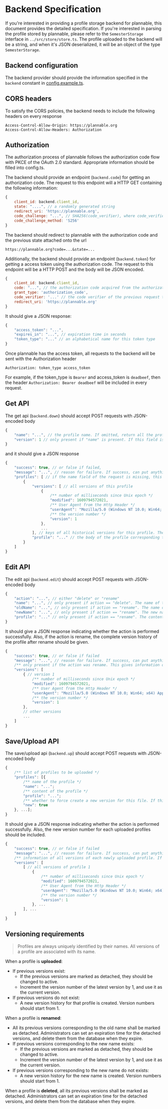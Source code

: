 # Backend Specification

If you're interested in providing a profile storage backend for plannable, this document provides the detailed specification. If you're interested in parsing the profile stored by plannable, please refer to the `SemesterStorage` interface in `../src/store/store.ts`. The profile uploaded to the backend will be a string, and when it's JSON deserialized, it will be an object of the type `SemesterStorage`. 

## Backend configuration

The backend provider should provide the information specified in the `backend` constant in [config.example.ts](../src/config.example.ts). 

## CORS headers

To satisfy the CORS policies, the backend needs to include the following headers on every response

```
Access-Control-Allow-Origin: https://plannable.org
Access-Control-Allow-Headers: Authorization
```

## Authorization

The authorization process of plannable follows the authorization code flow with PKCE of the OAuth 2.0 standard. Appropriate information should be filled into config.ts.

The backend should provide an endpoint (`backend.code`) for getting an authorization code. The request to this endpoint will a HTTP GET containing the following information:

```js
{
    client_id: backend.client_id,
    state: "....", // a randomly generated string
    redirect_uri: 'https://plannable.org',
    code_challenge: "...", // SHA256(code_verifier), where code_verifier is a randomly generated string
    code_challenge_method: 'S256'
}
```

The backend should redirect to plannable with the authorization code and the previous state attached onto the url

```
https://plannable.org?code=...&state=...
```

Additionally, the backend should provide an endpoint (`backend.token`) for getting a access token using the authorization code. The request to this endpoint will be a HTTP POST and the body will be JSON encoded. 

```js
{
    client_id: backend.client_id,
    code: "...", // the authorization code acquired from the authorization code endpoint
    grant_type: 'authorization_code',
    code_verifier: '...' // the code verifier of the previous request to the authorization code endpoint,
    redirect_uri: 'https://plannable.org'
}
```

It should give a JSON response:

```js
{
    "access_token": "...",
    "expires_in": "...", // expiration time in seconds
    "token_type": "..." // an alphabetical name for this token type
}
```

Once plannable has the access token, all requests to the backend will be sent with the Authorization header

```
Authorization: token_type access_token
```

For example, if the token_type is `Bearer` and access_token is `deadbeef`, then the header `Authorization: Bearer deadbeef` will be included in every request. 

## Get API

The get api (`backend.down`) should accept POST requests with JSON-encoded body

```js
{
    "name": "...", // the profile name. If omitted, return all the profiles (each profile should be the latest version)
    "version": 1 // only present if "name" is present. If this field is missing, then the latest profile should be returned
}
```

and it should give a JSON response 

```js
{
    "success": true, // or false if failed,
    "message": "...", // reason for failure. If success, can put anything here
    "profiles": [ // if the name field of the request is missing, this should be a list of all profiles. Otherwise, this should be a list of 1 profile corresponding to the name and version given. If failed, omit this field.
        {
            "versions": [ // all versions of this profile
                {
                    /** number of milliseconds since Unix epoch */
                    "modified": 1609794572021,
                    /** User Agent from the Http Header */
                    "userAgent": "Mozilla/5.0 (Windows NT 10.0; Win64; x64) AppleWebKit/537.36 (KHTML, like Gecko) Chrome/87.0.4280.88 Safari/537.36",
                    /** the version number */
                    "version": 1
                },
                ...
            ], // keys of all historical versions for this profile. They can be used as the "version" field to query historical profiles
            "profile": "..." // the body of the profile corresponding to the queried version. It should be the latest profile if the version number is missing
        }
    ]
}
```

## Edit API

The edit api (`backend.edit`) should accept POST requests with JSON-encoded body

```js
{
    "action": "...", // either "delete" or "rename"
    "name": "...", // only present if action == "delete". The name of the profile to be deleted
    "oldName": "...", // only present if action == "rename". The name of the profile to be renamed
    "newName": "...", // only present if action == "rename". The new name of the profile
    "profile": "..." // only present if action == "rename". The content of the profile
}
```

It should give a JSON response indicating whether the action is performed successfully. Also, if the action is rename, the complete version history of the profile after rename should be given. 

```js
{
    "success": true, // or false if failed
    "message": "...", // reason for failure. If success, can put anything here
    /** only present if the action was rename. This gives information of all versions of the newly renamed schedule */
    "versions": [
        { // version 1
            /** number of milliseconds since Unix epoch */
            "modified": 1609794572021,
            /** User Agent from the Http Header */
            "userAgent": "Mozilla/5.0 (Windows NT 10.0; Win64; x64) AppleWebKit/537.36 (KHTML, like Gecko) Chrome/87.0.4280.88 Safari/537.36",
            /** the version number */
            "version": 1
        }, 
        // other versions
        ...
    ]
}
```

## Save/Upload API

The save/upload api (`backend.up`) should accept POST requests with JSON-encoded body

```js
{
    /** list of profiles to be uploaded */
    "profiles": [{
        /** name of the profile */
        "name": "...";
        /** content of the profile */
        "profile": "...";
        /** whether to force create a new version for this file. If this field is false or is not present, then it is up to the server to decide whether to create a new version */
        "new": true
    }, ...];
}
```

It should give a JSON response indicating whether the action is performed successfully. Also, the new version number for each uploaded profiles should be included. 

```js
{
    "success": true, // or false if failed
    "message": "...", // reason for failure. If success, can put anything here
    /** information of all versions of each newly uploaded profile. If failed, omit this field */
    "versions": [
        [ // all versions of profile 1
            {
                /** number of milliseconds since Unix epoch */
                "modified": 1609794572021,
                /** User Agent from the Http Header */
                "userAgent": "Mozilla/5.0 (Windows NT 10.0; Win64; x64) AppleWebKit/537.36 (KHTML, like Gecko) Chrome/87.0.4280.88 Safari/537.36",
                /** the version number */
                "version": 1
            }, ...
        ], ...
    ] 
}
```

## Versioning requirements

> Profiles are always uniquely identified by their names. All versions of a profile are associated with its name. 

When a profile is **uploaded**:
- If previous versions exist:
    - If the previous versions are marked as detached, they should be changed to active. 
    - Increment the version number of the latest version by 1, and use it as the current version. 
- If previous versions do not exist:
    - A new version history for that profile is created. Version numbers should start from 1.


When a profile is **renamed**:
- All its previous versions corresponding to the old name shall be marked as detached. Administrators can set an expiration time for the detached versions, and delete them from the database when they expire. 
- If previous versions corresponding to the new name exists:
    - If the previous versions are marked as detached, they should be changed to active. 
    - Increment the version number of the latest version by 1, and use it as the current version.
- If previous versions corresponding to the new name do not exists: 
    - A new version history for the new name is created. Version numbers should start from 1.

When a profile is **deleted**, all its previous versions shall be marked as detached. Administrators can set an expiration time for the detached versions, and delete them from the database when they expire. 